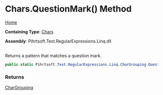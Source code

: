# Chars\.QuestionMark\(\) Method

[Home](../../../../../../README.md)

**Containing Type**: [Chars](../README.md)

**Assembly**: Pihrtsoft\.Text\.RegularExpressions\.Linq\.dll

\
Returns a pattern that matches a question mark\.

```csharp
public static Pihrtsoft.Text.RegularExpressions.Linq.CharGrouping QuestionMark()
```

### Returns

[CharGrouping](../../CharGrouping/README.md)

